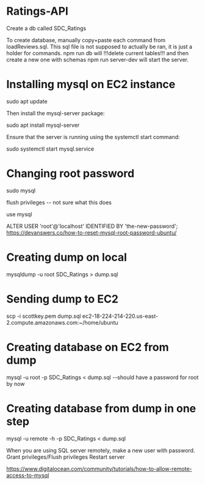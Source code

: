 # Ratings-API


Create a db called SDC_Ratings


To create database, manually copy+paste each command from loadReviews.sql. This sql file is not supposed to actually be ran, it is just a holder for commands.
npm run db will !!!delete current tables!!! and then create a new one with schemas
npm run server-dev will start the server.


# Installing mysql on EC2 instance
sudo apt update

Then install the mysql-server package:

sudo apt install mysql-server

Ensure that the server is running using the systemctl start command:

sudo systemctl start mysql.service

# Changing root password

sudo mysql

flush privileges -- not sure what this does

use mysql

ALTER USER  'root'@'localhost' IDENTIFIED BY 'the-new-password';
https://devanswers.co/how-to-reset-mysql-root-password-ubuntu/

# Creating dump on local

mysqldump -u root SDC_Ratings > dump.sql

# Sending dump to EC2

scp -i scottkey.pem dump.sql  ec2-18-224-214-220.us-east-2.compute.amazonaws.com:~/home/ubuntu

# Creating database on EC2 from dump
mysql -u root -p SDC_Ratings < dump.sql  --should have a password for root by now

# Creating database from dump in one step
mysql -u remote -h <serverip> -p SDC_Ratings < dump.sql

When you are using SQL server remotely, make a new user with password.
Grant privileges/Flush privileges
Restart server

https://www.digitalocean.com/community/tutorials/how-to-allow-remote-access-to-mysql



